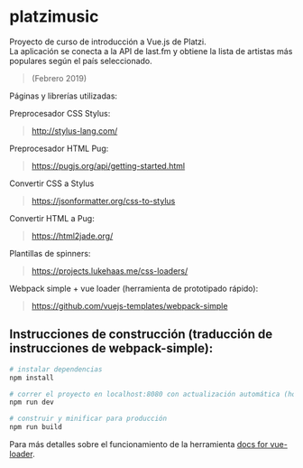 # platzimusic

Proyecto de curso de introducción a Vue.js de Platzi.  
La aplicación se conecta a la API de last.fm y obtiene la lista de artistas 
más populares según el país seleccionado. 
>(Febrero 2019)


Páginas y librerías utilizadas:

Preprocesador CSS Stylus:
>http://stylus-lang.com/

Preprocesador HTML Pug:
>https://pugjs.org/api/getting-started.html

Convertir CSS a Stylus
>https://jsonformatter.org/css-to-stylus

Convertir HTML a Pug:
>https://html2jade.org/

Plantillas de spinners:
>https://projects.lukehaas.me/css-loaders/

Webpack simple + vue loader (herramienta de prototipado rápido):
>https://github.com/vuejs-templates/webpack-simple

## Instrucciones de construcción (traducción de instrucciones de webpack-simple):

``` bash
# instalar dependencias
npm install

# correr el proyecto en localhost:8080 con actualización automática (hot reloader)
npm run dev

# construir y minificar para producción
npm run build
```

Para más detalles sobre el funcionamiento de la herramienta [docs for vue-loader](https://vue-loader-v14.vuejs.org/en/).
